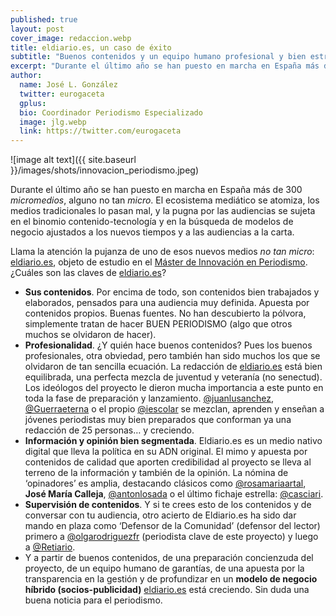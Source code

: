 ```yaml
---
published: true
layout: post
cover_image: redaccion.webp
title: eldiario.es, un caso de éxito 
subtitle: "Buenos contenidos y un equipo humano profesional y bien estructurado mantienen la pujanza e identidad de este proyecto"
excerpt: "Durante el último año se han puesto en marcha en España más de 300 ‘micromedios’, alguno no tan ‘micro’. El ecosistema de medios se atomiza, los medios tradicionales lo pasan mal, y la pugna por las audiencias se sujeta en el binomio contenido-tecnología y en la búsqueda de modelos de negocio ajustados a los nuevos tiempos y a las audiencias a la carta."
author:
  name: José L. González
  twitter: eurogaceta
  gplus:  
  bio: Coordinador Periodismo Especializado
  image: jlg.webp
  link: https://twitter.com/eurogaceta
---
```

![image alt text]({{ site.baseurl }}/images/shots/innovacion_periodismo.jpeg)

Durante el último año se han puesto en marcha en España más de 300 _micromedios_, alguno no tan _micro_. El ecosistema mediático se atomiza, los medios tradicionales lo pasan mal, y la pugna por las audiencias se sujeta en el binomio contenido-tecnología y en la búsqueda de modelos de negocio ajustados a los nuevos tiempos y a las audiencias a la carta.

Llama la atención la pujanza de uno de esos nuevos medios _no tan micro_: [eldiario.es](http://www.eldiario.es), objeto de estudio en el [Máster de Innovación en Periodismo](http://mip.umh.es/). ¿Cuáles son las claves de [eldiario.es](http://www.eldiario.es)? 

* **Sus contenidos**. Por encima de todo, son contenidos bien trabajados y elaborados, pensados para una audiencia muy definida. Apuesta por contenidos propios. Buenas fuentes. No han descubierto la pólvora, simplemente tratan de hacer BUEN PERIODISMO (algo que otros muchos se olvidaron de hacer). 
* **Profesionalidad**. ¿Y quién hace buenos contenidos? Pues los buenos profesionales, otra obviedad, pero también han sido muchos los que se olvidaron de tan sencilla ecuación. La redacción de [eldiario.es](http://www.eldiario.es) está bien equilibrada, una perfecta mezcla de juventud y veteranía (no senectud). Los ideólogos del proyecto le dieron mucha importancia a este punto en toda la fase de preparación y lanzamiento. [@juanlusanchez](https://twitter.com/@juanlusanchez), [@Guerraeterna](https://twitter.com/@Guerraeterna) o el propio [@iescolar](https://twitter.com/@iescolar) se mezclan, aprenden y enseñan a jóvenes periodistas muy bien preparados que conforman ya una redacción de 25 personas… y creciendo.
* **Información y opinión bien segmentada**. Eldiario.es es un medio nativo digital que lleva la política en su ADN original. El mimo y apuesta por contenidos de calidad que aporten credibilidad al proyecto se lleva al terreno de la información y también de la opinión. La nómina de ‘opinadores’ es amplia, destacando clásicos como [@rosamariaartal](https://twitter.com/@rosamariaartal), **José María Calleja**, [@antonlosada](https://twitter.com/@antonlosada) o el último fichaje estrella: [@casciari](https://twitter.com/@casciari). 
* **Supervisión de contenidos**. Y si te crees esto de los contenidos y de conversar con tu audiencia, otro acierto de Eldiario.es ha sido dar mando en plaza como ‘Defensor de la Comunidad’ (defensor del lector) primero a [@olgarodriguezfr](https://twitter.com/@olgarodriguezfr)  (periodista clave de este proyecto) y luego a [@Retiario](https://twitter.com/@Retiario). 
* Y a partir de buenos contenidos, de una preparación concienzuda del proyecto, de un equipo humano de garantías, de una apuesta por la transparencia en la gestión y de profundizar en un **modelo de negocio híbrido (socios-publicidad)** [eldiario.es](http://www.eldiario.es) está creciendo. Sin duda una buena noticia para el periodismo.